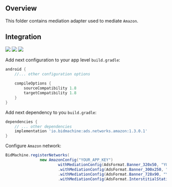 ## Overview

This folder contains mediation adapter used to mediate `Amazon`.

## Integration

[<img src="https://img.shields.io/badge/Min%20SDK%20version-1.3.0-brightgreen">](https://github.com/bidmachine/BidMachine-Android-SDK)
[<img src="https://img.shields.io/badge/Network%20Adapter%20version-1.3.0.1-brightgreen">](https://artifactory.bidmachine.io/bidmachine/io/bidmachine/ads.networks.amazon/1.3.0.1/)
[<img src="https://img.shields.io/badge/Network%20version-8.0.0-blue">](https://ams.amazon.com/webpublisher/uam/docs/mobile-integration-documentation/other-ad-server-integration.html)

Add next configuration to your app level `build.gradle`:

```groovy
android {
    //... other configuration options
    
    compileOptions {
        sourceCompatibility 1.8
        targetCompatibility 1.8
    }
}
```

Add next dependency to you `build.gradle`:

```groovy
dependencies {
    // ... other dependencies
    implementation 'io.bidmachine:ads.networks.amazon:1.3.0.1'
}
```

Configure `Amazon` network:

```java
BidMachine.registerNetworks(
               new AmazonConfig("YOUR_APP_KEY")
                       withMediationConfig(AdsFormat.Banner_320x50, "YOUR_SLOT_UUID")
                       .withMediationConfig(AdsFormat.Banner_300x250, "YOUR_SLOT_UUID")
                       .withMediationConfig(AdsFormat.Banner_728x90, "YOUR_SLOT_UUID")
                       .withMediationConfig(AdsFormat.InterstitialStatic, "YOUR_SLOT_UUID"));
```
